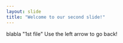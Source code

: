 ```yaml
---
layout: slide
title: "Welcome to our second slide!"
---
```

blabla "1st file"
Use the left arrow to go back!

